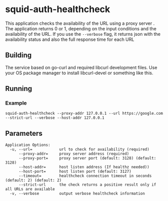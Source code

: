 # squid-auth-healthcheck

This application checks the availability of the URL using a proxy server .
The application returns 0 or 1, depending on the input conditions and the availability of the URL.
If you use the `--verbose` flag, it returns json with the availability status and also the full response time for each URL

## Building

The service based on go-curl and required libcurl development files. Use your OS package manager to install libcurl-devel or something like this.

## Running

### Example

```
squid-auth-healthcheck --proxy-addr 127.0.0.1 --url https://google.com --strict-url --verbose --host-addr 127.0.0.1

```

## Parameters

```
Application Options:
  -u, --url=            url to check for availability (required)
      --proxy-addr=     proxy server address (required)
      --proxy-port=     proxy server port (default: 3128) (default: 3128)
      --host-addr=      host listen address (If healthz needed))
      --host-port=      host listen port (default: 3127)
      --timeout=        healthcheck connection timeout in seconds (default: 2) (default: 2)
      --strict-url      the check returns a positive result only if all URLs are available
  -v, --verbose         output verbose healthcheck information
```